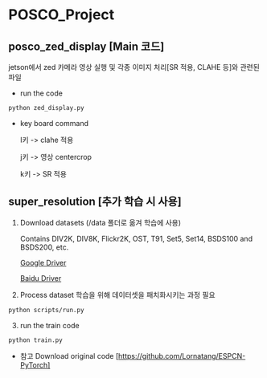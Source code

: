 # POSCO_Project



## posco_zed_display [Main 코드]

jetson에서 zed 카메라 영상 실행 및 각종 이미지 처리[SR 적용, CLAHE 등]와 관련된 파일

- run the code 
```bash
python zed_display.py
```

- key board command

    l키 -> clahe 적용

    j키 -> 영상 centercrop

    k키 -> SR 적용



## super_resolution [추가 학습 시 사용]


1. Download datasets (/data 폴더로 옮겨 학습에 사용)

    Contains DIV2K, DIV8K, Flickr2K, OST, T91, Set5, Set14, BSDS100 and BSDS200, etc.

    [Google Driver](https://drive.google.com/drive/folders/1A6lzGeQrFMxPqJehK9s37ce-tPDj20mD?usp=sharing)
    
    [Baidu Driver](https://pan.baidu.com/s/1o-8Ty_7q6DiS3ykLU09IVg?pwd=llot)
    
    

2. Process dataset
    학습을 위해 데이터셋을 패치화시키는 과정 필요
   
```bash
python scripts/run.py
```

3. run the train code 
```bash
python train.py
```


-  참고
    Download original code [https://github.com/Lornatang/ESPCN-PyTorch]


